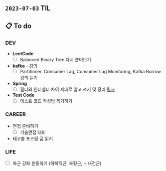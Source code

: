 ## `2023-07-03` TIL

## 📋 To do

### DEV

- **LeetCode**
  - [ ] Balanced Binary Tree 다시 풀어보기

- **kafka** - [강의](https://www.inflearn.com/course/%EC%95%84%ED%8C%8C%EC%B9%98-%EC%B9%B4%ED%94%84%EC%B9%B4-%EC%9E%85%EB%AC%B8/dashboard)
  - [ ] Partitioner, Consumer Lag, Consumer Lag Monitoring, Kafka Burrow 강의 듣기

- **Spring**
  - [ ] 필터와 인터셉터 차이 제대로 알고 쓰기 및 정리 [링크](https://gngsn.tistory.com/153)

- **Test Code**
  - [ ] 테스트 코드 작성법 복기하기

### CAREER

- 면접 준비하기
  - [ ] 기술면접 대비

- 테코블 포스팅 글 읽기

### LIFE

- [ ] 복근 강화 운동하기 (하복직근, 복횡근, + 내전근)